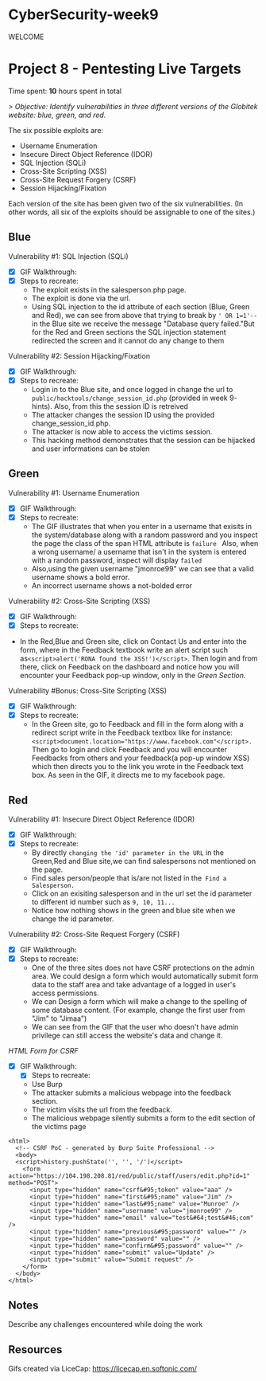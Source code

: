 # CyberSecurity-week9
WELCOME 
# Project 8 - Pentesting Live Targets

Time spent: **10** hours spent in total

_> Objective: Identify vulnerabilities in three different versions of the Globitek website: blue, green, and red._

The six possible exploits are:
* Username Enumeration
* Insecure Direct Object Reference (IDOR)
* SQL Injection (SQLi)
* Cross-Site Scripting (XSS)
* Cross-Site Request Forgery (CSRF)
* Session Hijacking/Fixation

Each version of the site has been given two of the six vulnerabilities. (In other words, all six of the exploits should be assignable to one of the sites.)

## Blue

Vulnerability #1: SQL Injection (SQLi)
  - [x] GIF Walkthrough: 
    <img src='week9(blue_1).gif' title='SQL Injection' width='' alt='' />
  - [x] Steps to recreate:
    - The exploit exists in the salesperson.php page.
    - The exploit is done via the url.
    - Using SQL injection to the id attribute of each section (Blue, Green and Red), we can see from above that trying to break by 
       ```' OR 1=1'--  ```in the Blue site we receive the message "Database query failed."But for the Red and Green sections the SQL       injection statement redirected the screen and it cannot do any change to them

Vulnerability #2: Session Hijacking/Fixation
  - [x] GIF Walkthrough: 
    <img src='week9(blue_2).gif' title='Session Hijacking/Fixation' width='' alt='' />
  - [x] Steps to recreate:
     - Login in to the Blue site, and once logged in change the url to ```public/hacktools/change_session_id.php``` (provided in week        9- hints). Also, from this the session ID is retreived
     - The attacker changes the session ID using the provided change_session_id.php.
     - The attacker is now able to access the victims session.
     - This hacking method demonstrates that the session can be hijacked and user informations can be stolen
## Green

Vulnerability #1: Username Enumeration
  - [x] GIF Walkthrough: 
    <img src='week9(green_1).gif' title='Username Enumeration' width='' alt='' />
  - [x] Steps to recreate:
     - The GIF illustrates that when you enter in a username that exisits in the system/database along with a random password and you          inspect the page the class of the span HTML attribute is ```failure ``` Also, when a wrong username/ a username that isn't in          the system is entered with a random password, inspect will display ```failed```
     - Also,using the given username "jmonroe99" we can see that a valid username shows a bold error.
     - An incorrect username shows a not-bolded error
  
Vulnerability #2: Cross-Site Scripting (XSS)
  - [x] GIF Walkthrough: 
    <img src='week9(green_2).gif' title='Cross-Site Scripting' width='' alt='' />
  - [x] Steps to recreate:
  - In the Red,Blue and Green site, click on Contact Us and enter into the form, where in the Feedback textbook write an alert script such as```<script>alert('RONA found the XSS!')</script>```. Then login and from there, click on Feedback on the dashboard and notice how you will encounter your Feedback pop-up window, only in the _Green Section._
  
Vulnerability #Bonus: Cross-Site Scripting (XSS)
  - [x] GIF Walkthrough: 
    <img src='week9(green_bonus).gif' title='Cross-Site Scripting' width='' alt='' />
  - [x] Steps to recreate:
    -  In the Green site, go to Feedback and fill in the form along with a redirect script write in the Feedback textbox like for          instance: ```<script>document.location="https://www.facebook.com"</script>.``` Then go to login and click Feedback and you              will encounter Feedbacks from others and your feedback(a pop-up window XSS) which then directs you to the link you wrote in the        Feedback text box. As seen in the GIF, it directs me to my facebook page. 
  
  
## Red

Vulnerability #1: Insecure Direct Object Reference (IDOR)
   - [x] GIF Walkthrough: 
    <img src='week9(red_1).gif' title='Insecure Direct Object Reference (IDOR)' width='' alt='' />
  - [x] Steps to recreate:
    - By directly ```changing the 'id' parameter in the URL``` in the Green,Red and Blue site,we can find salespersons not mentioned       on the page.
    - Find sales person/people that is/are not listed in the``` Find a Salesperson.```
    - Click on an exisiting salesperson and in the url set the id parameter to different id number such as ```9, 10, 11...```
    - Notice how nothing shows in the green and blue site when we change the id parameter. 

Vulnerability #2: Cross-Site Request Forgery (CSRF)
  - [x] GIF Walkthrough: 
    <img src='week9(red_2).gif' title='Cross-Site Request Forgery (CSRF)' width='' alt='' />
  - [x] Steps to recreate:
    - One of the three sites does not have CSRF protections on the admin area. We could design a form which would automatically submit       form data to the staff area and take advantage of a logged in user's access permissions.
    - We can Design a form which will make a change to the spelling of some database content. (For example, change the first user from        "Jim" to "Jimaa")
    - We can see from the GIF that the user who doesn't have admin privilege can still access the website's data and change it.

*_HTML Form for CSRF_*

- [x] GIF Walkthrough: 
    <img src='week9(red_form).gif' title='Cross-Site Request Forgery (CSRF)' width='' alt='' />
  - [x] Steps to recreate:
  - Use Burp 
  - The attacker submits a malicious webpage into the feedback section.
  - The victim visits the url from the feedback.
  - The malicious webpage silently submits a form to the edit section of the victims page
  

```
<html>
  <!-- CSRF PoC - generated by Burp Suite Professional -->
  <body>
  <script>history.pushState('', '', '/')</script>
    <form action="https://104.198.208.81/red/public/staff/users/edit.php?id=1" method="POST">
      <input type="hidden" name="csrf&#95;token" value="aaa" />
      <input type="hidden" name="first&#95;name" value="Jim" />
      <input type="hidden" name="last&#95;name" value="Munroe" />
      <input type="hidden" name="username" value="jmonroe99" />
      <input type="hidden" name="email" value="test&#64;test&#46;com" />
      <input type="hidden" name="previous&#95;password" value="" />
      <input type="hidden" name="password" value="" />
      <input type="hidden" name="confirm&#95;password" value="" />
      <input type="hidden" name="submit" value="Update" />
      <input type="submit" value="Submit request" />
    </form>
  </body>
</html>
```
## Notes 
Describe any challenges encountered while doing the work

## Resources

Gifs created via LiceCap: https://licecap.en.softonic.com/


